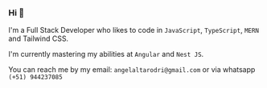 ### Hi 👋

I'm a Full Stack Developer who likes to code in `JavaScript`, `TypeScript`, `MERN` and Tailwind CSS.

I'm currently mastering my abilities at `Angular` and `Nest JS`.

You can reach me by my email: `angelaltarodri@gmail.com` or via whatsapp `(+51) 944237085`
<!--
**angelaltarodri/angelaltarodri** is a ✨ _special_ ✨ repository because its `README.md` (this file) appears on your GitHub profile.

Here are some ideas to get you started:

- 🔭 I’m currently working on ...
- 🌱 I’m currently learning ...
- 👯 I’m looking to collaborate on ...
- 🤔 I’m looking for help with ...
- 💬 Ask me about ...
- 📫 How to reach me: ...
- 😄 Pronouns: ...
- ⚡ Fun fact: ...
-->
